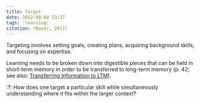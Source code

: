 ```yaml
---
title: Target
date: 2022-08-04 13:27
tags: :learning:
citation: (Boser, 2017)
---
```


Targeting involves setting goals, creating plans, acquiring background skills, and focusing on expertise.

Learning needs to be broken down into digestible pieces that can be held in short-term memory in order to be transferred to long-term memory (p. 42; see also: [Transferring Information to LTM](202208011604.md)).


:?: How does one target a particular skill while simultaneously understanding where it fits within the larger context?

